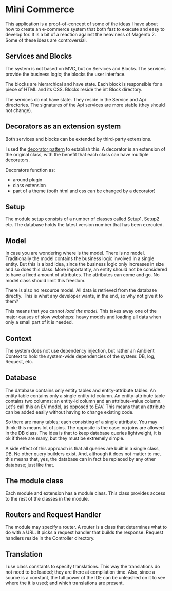 # Mini Commerce

This application is a proof-of-concept of some of the ideas I have about how to create an e-commerce system that both fast to execute and easy to develop for. It is a bit of a reaction against the heaviness of Magento 2. Some of these ideas are controversial. 

## Services and Blocks

The system is not based on MVC, but on Services and Blocks. The services provide the business logic; the blocks the user interface.

The blocks are hierarchical and have state. Each block is responsible for a piece of HTML and its CSS. Blocks reside the int Block directory.

The services do not have state. They reside in the Service and Api directories. The signatures of the Api services are more stable (they should not change).  

## Decorators as an extension system    

Both services and blocks can be extended by third-party extensions. 

I used the [decorator pattern](https://en.wikipedia.org/wiki/Decorator_pattern) to establish this. A decorator is an extension of the original class, with the benefit that each class can have multiple decorators. 

Decorators function as:

- around plugin
- class extension
- part of a theme (both html and css can be changed by a decorator)

## Setup

The module setup consists of a number of classes called Setup1, Setup2 etc. The database holds the latest version number that has been executed.  

## Model

In case you are wondering where is the model. There is no model. Traditionally the model contains the business logic involved in a single entity. But this is a bad idea, since the business logic only increases in size and so does this class. More importantly, an entity should not be considered to have a fixed amount of attributes. The attributes can come and go. No model class should limit this freedom.

There is also no resource model. All data is retrieved from the database directly. This is what any developer wants, in the end, so why not give it to them?

This means that you cannot _load the model_. This takes away one of the major causes of slow webshops: heavy models and loading all data when only a small part of it is needed. 

## Context

The system does not use dependency injection, but rather an Ambient Context to hold the system-wide dependencies of the system: DB, log, Request, etc. 

## Database

The database contains only entity tables and entity-attribute tables. An entity table contains only a single entity-id column. An entity-attribute table contains two columns: an entity-id column and an attribute-value column. Let's call this an EV model, as opposed to EAV. This means that an attribute can be added easily without having to change existing code.

So there are many tables; each consisting of a single attribute. You may think: this means lot of joins. The opposite is the case: no joins are allowed in the DB class. The idea is that to keep database queries lightweight, it is ok if there are many, but they must be extremely simple. 

A side effect of this approach is that all queries are built in a single class, DB. No other query builders exist. And, although it does not matter to me, this means that, yes, the database can in fact be replaced by any other database; just like that.

## The module class

Each module and extension has a module class. This class provides access to the rest of the classes in the module.

## Routers and Request Handler

The module may specify a router. A router is a class that determines what to do with a URL. It picks a request handler that builds the response. Request handlers reside in the Controller directory.

## Translation

I use class constants to specify translations. This way the translations do not need to be loaded; they are there at compilation time. Also, since a source is a constant, the full power of the IDE can be unleashed on it to see where the it is used; and which translations are present.

